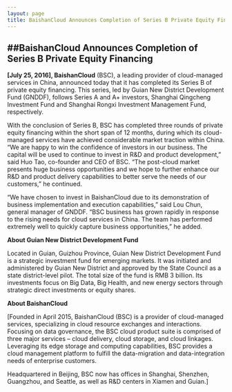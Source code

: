 ```yaml
---
layout: page
title: BaishanCloud Announces Completion of Series B Private Equity Financing
---
```


##BaishanCloud Announces Completion of Series B Private Equity Financing
---

**[July 25, 2016], BaishanCloud** (BSC), a leading provider of cloud-managed services in China, announced today that it has completed its Series B of private equity financing.  This series, led by Guian New District Development Fund (GNDDF), follows Series A and A+ investors, Shanghai Qingcheng Investment Fund and Shanghai Rongxi Investment Management Fund, respectively.

With the conclusion of Series B, BSC has completed three rounds of private equity financing within the short span of 12 months, during which its cloud- managed services have achieved considerable market traction within China.  “We are happy to win the confidence of investors in our business.  The capital will be used to continue to invest in R&D and product development,” said Huo Tao, co-founder and CEO of BSC.  “The post-cloud market presents huge business opportunities and we hope to further enhance our R&D and product delivery capabilities to better serve the needs of our customers,” he continued.  

“We have chosen to invest in BaishanCloud due to its demonstration of business implementation and execution capabilities,” said Lou Chun, general manager of GNDDF.  “BSC business has grown rapidly in response to the rising needs for cloud services in China. The team has performed extremely well to quickly capture business opportunities,” he added.


**About Guian New District Development Fund**

Located in Guian, Guizhou Province, Guian New District Development Fund is a strategic investment fund for emerging markets.  It was initiated and administered by Guian New District and approved by the State Council as a state district-level pilot.  The total size of the fund is RMB 3 billion.  Its investments focus on Big Data, Big Health, and new energy sectors through strategic direct investments or equity shares.

**About BaishanCloud**

[Founded in April 2015, BaishanCloud (BSC) is a provider of cloud-managed services, specializing in cloud resource exchanges and interactions. Focusing on data governance, the BSC cloud product suite is comprised of three major services – cloud delivery, cloud storage, and cloud linkages.  Leveraging its edge storage and computing capabilities, BSC provides a cloud management platform to fulfill the data-migration and data-integration needs of enterprise customers.   

Headquartered in Beijing, BSC now has offices in Shanghai, Shenzhen, Guangzhou, and Seattle, as well as R&D centers in Xiamen and Guian.]   
